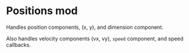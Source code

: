 

# Positions mod

Handles position components, (x, y), and dimension component.

Also handles velocity components (vx, vy), `speed` component, 
and speed callbacks.



